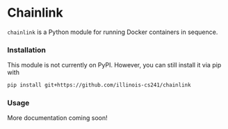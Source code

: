 # Chainlink

`chainlink` is a Python module for running Docker containers in sequence.

### Installation

This module is not currently on PyPI. However, you can still install it via pip with

```sh
pip install git+https://github.com/illinois-cs241/chainlink
```

### Usage

More documentation coming soon!
